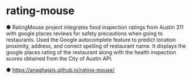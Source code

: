 # rating-mouse

●	RatingMouse project integrates food inspection ratings from Austin 311 with google places reviews for safety precautions when going to restaurants. Used the Google autocomplete feature to predict location proximity, address, and correct spelling of restaurant name. It displays the google places rating of the restaurant along with the health inspection scores obtained from the City of Austin API.

●	https://anaghajais.github.io/rating-mouse/
